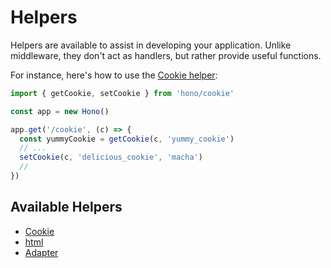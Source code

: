 # Helpers

Helpers are available to assist in developing your application. Unlike middleware, they don't act as handlers, but rather provide useful functions.

For instance, here's how to use the [Cookie helper](/helpers/cookie):

```ts
import { getCookie, setCookie } from 'hono/cookie'

const app = new Hono()

app.get('/cookie', (c) => {
  const yummyCookie = getCookie(c, 'yummy_cookie')
  // ...
  setCookie(c, 'delicious_cookie', 'macha')
  //
})
```

## Available Helpers

- [Cookie](/helpers/cookie)
- [html](/helpers/html)
- [Adapter](/helpers/adapter)
